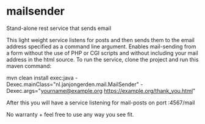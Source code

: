 # mailsender
Stand-alone rest service that sends email

This light weight service listens for posts and then sends them to the email address specified as a command line argument.
Enables mail-sending from a form without the use of PHP or CGI scripts and without including your mail address in the html source.
To run the service, clone the project and run this maven command:

mvn clean install exec:java -Dexec.mainClass="nl.janjongerden.mail.MailSender" -Dexec.args="yourname@example.org https://example.org/thank_you.html"

After this you will have a service listening for mail-posts on port <yourhost>:4567/mail

No warranty + feel free to use any way you see fit.
